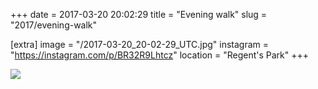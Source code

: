 +++
date = 2017-03-20 20:02:29
title = "Evening walk"
slug = "2017/evening-walk"

[extra]
image = "/2017-03-20_20-02-29_UTC.jpg"
instagram = "https://instagram.com/p/BR32R9Lhtcz"
location = "Regent's Park"
+++

<img src="/2017-03-20_20-02-29_UTC.jpg" />
